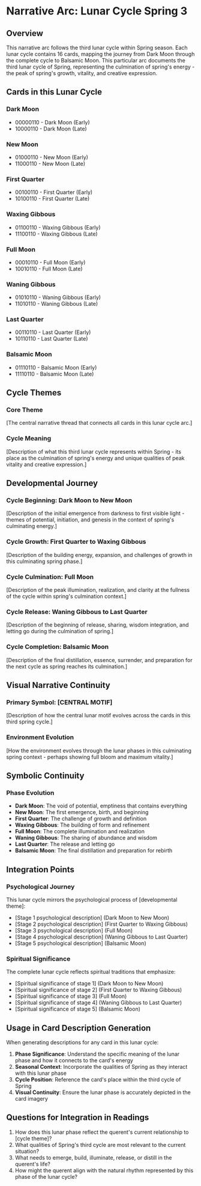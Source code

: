 # Narrative Arc: Lunar Cycle Spring 3

## Overview
This narrative arc follows the third lunar cycle within Spring season. Each lunar cycle contains 16 cards, mapping the journey from Dark Moon through the complete cycle to Balsamic Moon. This particular arc documents the third lunar cycle of Spring, representing the culmination of spring's energy - the peak of spring's growth, vitality, and creative expression.

## Cards in this Lunar Cycle

### Dark Moon
- 00000110 - Dark Moon (Early)
- 10000110 - Dark Moon (Late)

### New Moon
- 01000110 - New Moon (Early)
- 11000110 - New Moon (Late)

### First Quarter
- 00100110 - First Quarter (Early)
- 10100110 - First Quarter (Late)

### Waxing Gibbous
- 01100110 - Waxing Gibbous (Early)
- 11100110 - Waxing Gibbous (Late)

### Full Moon
- 00010110 - Full Moon (Early)
- 10010110 - Full Moon (Late)

### Waning Gibbous
- 01010110 - Waning Gibbous (Early)
- 11010110 - Waning Gibbous (Late)

### Last Quarter
- 00110110 - Last Quarter (Early)
- 10110110 - Last Quarter (Late)

### Balsamic Moon
- 01110110 - Balsamic Moon (Early)
- 11110110 - Balsamic Moon (Late)

## Cycle Themes

### Core Theme
[The central narrative thread that connects all cards in this lunar cycle arc.]

### Cycle Meaning
[Description of what this third lunar cycle represents within Spring - its place as the culmination of spring's energy and unique qualities of peak vitality and creative expression.]

## Developmental Journey

### Cycle Beginning: Dark Moon to New Moon
[Description of the initial emergence from darkness to first visible light - themes of potential, initiation, and genesis in the context of spring's culminating energy.]

### Cycle Growth: First Quarter to Waxing Gibbous
[Description of the building energy, expansion, and challenges of growth in this culminating spring phase.]

### Cycle Culmination: Full Moon
[Description of the peak illumination, realization, and clarity at the fullness of the cycle within spring's culmination context.]

### Cycle Release: Waning Gibbous to Last Quarter
[Description of the beginning of release, sharing, wisdom integration, and letting go during the culmination of spring.]

### Cycle Completion: Balsamic Moon
[Description of the final distillation, essence, surrender, and preparation for the next cycle as spring reaches its culmination.]

## Visual Narrative Continuity

### Primary Symbol: [CENTRAL MOTIF]
[Description of how the central lunar motif evolves across the cards in this third spring cycle.]

### Environment Evolution
[How the environment evolves through the lunar phases in this culminating spring context - perhaps showing full bloom and maximum vitality.]

## Symbolic Continuity

### Phase Evolution
- **Dark Moon**: The void of potential, emptiness that contains everything
- **New Moon**: The first emergence, birth, and beginning
- **First Quarter**: The challenge of growth and definition
- **Waxing Gibbous**: The building of form and refinement
- **Full Moon**: The complete illumination and realization
- **Waning Gibbous**: The sharing of abundance and wisdom
- **Last Quarter**: The release and letting go
- **Balsamic Moon**: The final distillation and preparation for rebirth

## Integration Points

### Psychological Journey
This lunar cycle mirrors the psychological process of [developmental theme]:
- [Stage 1 psychological description] (Dark Moon to New Moon)
- [Stage 2 psychological description] (First Quarter to Waxing Gibbous)
- [Stage 3 psychological description] (Full Moon)
- [Stage 4 psychological description] (Waning Gibbous to Last Quarter)
- [Stage 5 psychological description] (Balsamic Moon)

### Spiritual Significance
The complete lunar cycle reflects spiritual traditions that emphasize:
- [Spiritual significance of stage 1] (Dark Moon to New Moon)
- [Spiritual significance of stage 2] (First Quarter to Waxing Gibbous)
- [Spiritual significance of stage 3] (Full Moon)
- [Spiritual significance of stage 4] (Waning Gibbous to Last Quarter)
- [Spiritual significance of stage 5] (Balsamic Moon)

## Usage in Card Description Generation

When generating descriptions for any card in this lunar cycle:

1. **Phase Significance**: Understand the specific meaning of the lunar phase and how it connects to the card's energy
2. **Seasonal Context**: Incorporate the qualities of Spring as they interact with this lunar phase
3. **Cycle Position**: Reference the card's place within the third cycle of Spring
4. **Visual Continuity**: Ensure the lunar phase is accurately depicted in the card imagery

## Questions for Integration in Readings

1. How does this lunar phase reflect the querent's current relationship to [cycle theme]?
2. What qualities of Spring's third cycle are most relevant to the current situation?
3. What needs to emerge, build, illuminate, release, or distill in the querent's life?
4. How might the querent align with the natural rhythm represented by this phase of the lunar cycle?